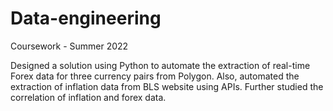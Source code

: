 # Data-engineering
Coursework - Summer 2022

Designed a solution using Python to automate the extraction of real-time Forex data for three currency pairs from Polygon. Also, automated the extraction of inflation data from BLS website using APIs. Further studied the correlation of inflation and forex data.
